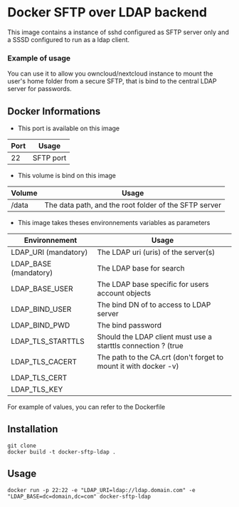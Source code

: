 # Docker SFTP over LDAP backend

This image contains a instance of sshd configured as SFTP server only and a SSSD configured to run as a ldap client.


### Example of usage

You can use it to allow you owncloud/nextcloud instance to mount the user's home folder from a secure SFTP, that is bind to the central LDAP server for passwords.

## Docker Informations

   * This port is available on this image

| Port              | Usage                 |
| ----------------- | ---------------       |
| 22                | SFTP port             |

   * This volume is bind on this image

| Volume| Usage                                                 |
| ----- | ----------------------------------------------------- |
| /data | The data path, and the root folder of the SFTP server |


  * This image takes theses environnements variables as parameters


| Environnement          | Usage                                                               |
| ---------------------- | --------------------------------------------------------            |
| LDAP_URI   (mandatory) | The LDAP uri (uris) of the server(s)                                |
| LDAP_BASE   (mandatory)| The LDAP base for search                                            |
| LDAP_BASE_USER         | The LDAP base specific for users account objects                    |
| LDAP_BIND_USER         | The bind DN of to access to LDAP server                             |
| LDAP_BIND_PWD          | The bind password                                                   |
| LDAP_TLS_STARTTLS      | Should the LDAP client must use a starttls connection ? (true|false)|
| LDAP_TLS_CACERT        | The path to the CA.crt (don't forget to mount it with docker -v)    |
| LDAP_TLS_CERT          |                                                                     |
| LDAP_TLS_KEY           |                                                                     |

For example of values, you can refer to the Dockerfile

## Installation

```
git clone
docker build -t docker-sftp-ldap .
```

## Usage

```
docker run -p 22:22 -e "LDAP_URI=ldap://ldap.domain.com" -e "LDAP_BASE=dc=domain,dc=com" docker-sftp-ldap
```
